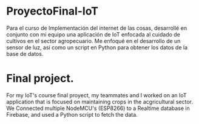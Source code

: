 # ProyectoFinal-IoT
Para el curso de Implementación del internet de las cosas, desarrollé en conjunto con mi equipo una aplicación de IoT enfocada al cuidado de cultivos en el sector agropecuario. Me enfoqué en el desarrollo de un sensor de luz, así como un script en Python para obtener los datos de la base de datos. 

# Final project. 
For my IoT's course final proyect, my teammates and I worked on an IoT application that is focused on maintaining crops in the acgricultural sector. We Connected multiple NodeMCU's (ESP8266) to a Realtime database in Firebase, and used a Python script to fetch the data. 
